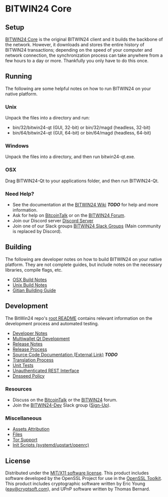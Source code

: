 BITWIN24 Core
=====================

Setup
---------------------
[BITWIN24 Core](https://bitwin24network.io/wallet) is the original BITWIN24 client and it builds the backbone of the network. However, it downloads and stores the entire history of BITWIN24 transactions; depending on the speed of your computer and network connection, the synchronization process can take anywhere from a few hours to a day or more. Thankfully you only have to do this once.

Running
---------------------
The following are some helpful notes on how to run BITWIN24 on your native platform.

### Unix

Unpack the files into a directory and run:

- bin/32/bitwin24-qt (GUI, 32-bit) or bin/32/magd (headless, 32-bit)
- bin/64/bitwin24-qt (GUI, 64-bit) or bin/64/magd (headless, 64-bit)

### Windows

Unpack the files into a directory, and then run bitwin24-qt.exe.

### OSX

Drag BITWIN24-Qt to your applications folder, and then run BITWIN24-Qt.

### Need Help?

* See the documentation at the [BITWIN24 Wiki](https://en.bitcoin.it/wiki/Main_Page) ***TODO***
for help and more information.
* Ask for help on [BitcoinTalk](https://bitcointalk.org/index.php?topic=2402932) or on the [BITWIN24 Forum](http://forum.bitwin24network.io/).
* Join our Discord server [Discord Server](https://discord.bitwin24network.io)
* Join one of our Slack groups [BITWIN24 Slack Groups](https://bitwin24network.io/slack-logins/) (Main community is replaced by Discord).

Building
---------------------
The following are developer notes on how to build BITWIN24 on your native platform. They are not complete guides, but include notes on the necessary libraries, compile flags, etc.

- [OSX Build Notes](build-osx.md)
- [Unix Build Notes](build-unix.md)
- [Gitian Building Guide](gitian-building.md)

Development
---------------------
The BitWin24 repo's [root README](https://github.com/BITWIN24-Project/BITWIN24/blob/master/README.md) contains relevant information on the development process and automated testing.

- [Developer Notes](developer-notes.md)
- [Multiwallet Qt Development](multiwallet-qt.md)
- [Release Notes](release-notes.md)
- [Release Process](release-process.md)
- [Source Code Documentation (External Link)](https://dev.visucore.com/bitcoin/doxygen/) ***TODO***
- [Translation Process](translation_process.md)
- [Unit Tests](unit-tests.md)
- [Unauthenticated REST Interface](REST-interface.md)
- [Dnsseed Policy](dnsseed-policy.md)

### Resources

* Discuss on the [BitcoinTalk](https://bitcointalk.org/index.php?topic=1262920.0) or the [BITWIN24](http://forum.bitwin24network.io/) forum.
* Join the [BITWIN24-Dev](https://bitwin24-dev.slack.com/) Slack group ([Sign-Up](https://bitwin24-dev.herokuapp.com/)).

### Miscellaneous
- [Assets Attribution](assets-attribution.md)
- [Files](files.md)
- [Tor Support](tor.md)
- [Init Scripts (systemd/upstart/openrc)](init.md)

License
---------------------
Distributed under the [MIT/X11 software license](http://www.opensource.org/licenses/mit-license.php).
This product includes software developed by the OpenSSL Project for use in the [OpenSSL Toolkit](https://www.openssl.org/). This product includes
cryptographic software written by Eric Young ([eay@cryptsoft.com](mailto:eay@cryptsoft.com)), and UPnP software written by Thomas Bernard.

